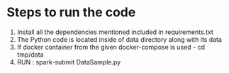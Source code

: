 # Steps to run the code

1. Install all the dependencies mentioned included in requirements.txt
2. The Python code is located inside of data directory along with its data
3. If docker container from the given docker-compose is used - cd tmp/data
4. RUN : spark-submit DataSample.py
